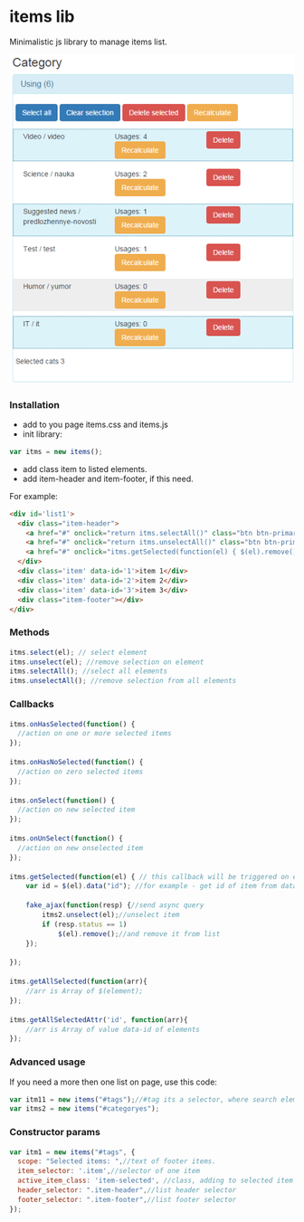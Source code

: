 # items lib
Minimalistic js library to manage items list.

![Items preview](/preview.png)

### Installation
* add to you page items.css and items.js
* init library:
```js
var itms = new items();
```
* add class item to listed elements. 
* add item-header and item-footer, if this need.

For example:
```html
<div id='list1'>
  <div class="item-header">
    <a href="#" onclick="return itms.selectAll()" class="btn btn-primary">Select all</a>
    <a href="#" onclick="return itms.unselectAll()" class="btn btn-primary">Clear selection</a>
    <a href="#" onclick="itms.getSelected(function(el) { $(el).remove(); });" class="hideOnEmptySelection hide btn btn-danger">Delete selected</a>
  </div>
  <div class='item' data-id='1'>item 1</div>
  <div class='item' data-id='2'>item 2</div>
  <div class='item' data-id='3'>item 3</div>
  <div class="item-footer"></div>
</div>
```

### Methods
```js
itms.select(el); // select element
itms.unselect(el); //remove selection on element 
itms.selectAll(); //select all elements
itms.unselectAll(); //remove selection from all elements
```
### Callbacks
```js
itms.onHasSelected(function() {
  //action on one or more selected items
});

itms.onHasNoSelected(function() {
  //action on zero selected items
});

itms.onSelect(function() {
  //action on new selected item
});

itms.onUnSelect(function() {
  //action on new onselected item
});

itms.getSelected(function(el) { // this callback will be triggered on each selected item
    var id = $(el).data("id"); //for example - get id of item from data-id
    
    fake_ajax(function(resp) {//send async query
        itms2.unselect(el);//unselect item
        if (resp.status == 1)
            $(el).remove();//and remove it from list
    });

});

itms.getAllSelected(function(arr){
    //arr is Array of $(element);
});

itms.getAllSelectedAttr('id', function(arr){
    //arr is Array of value data-id of elements
});
```

### Advanced usage
If you need a more then one list on page, use this code:
```js
var itm11 = new items("#tags");//#tag its a selector, where search elements of this list, by default - document.
var itms2 = new items("#categoryes");
```

### Constructor params
```js
var itm1 = new items("#tags", {
  scope: "Selected items: ",//text of footer items. 
  item_selector: '.item',//selector of one item
  active_item_class: 'item-selected', //class, adding to selected item
  header_selector: ".item-header",//list header selector
  footer_selector: ".item-footer",//list footer selector
});
```
